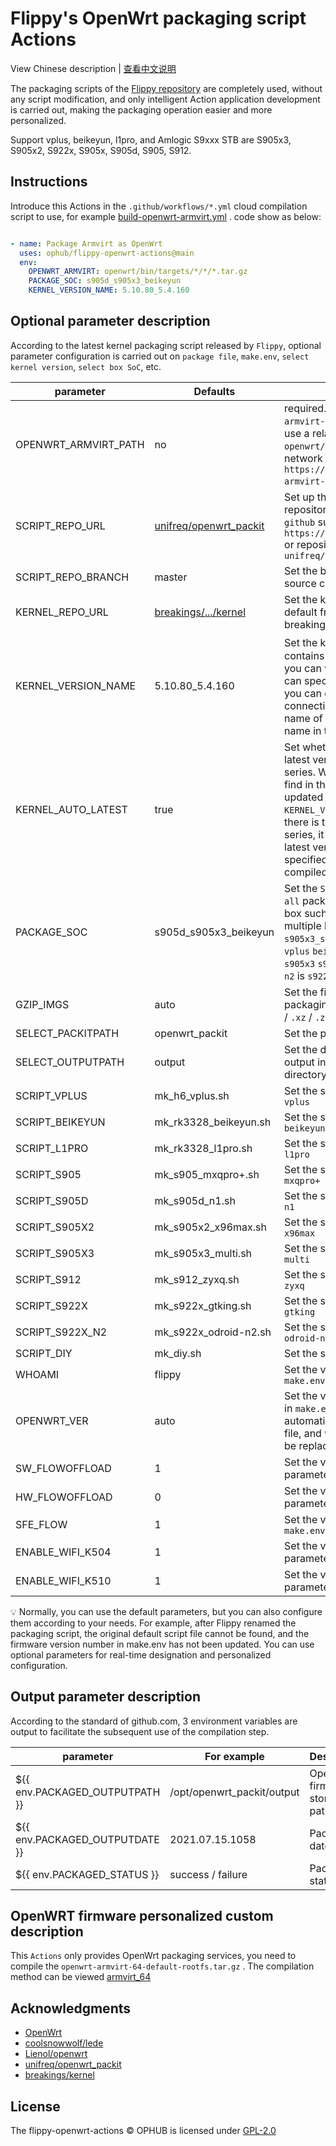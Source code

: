 # Flippy's OpenWrt packaging script Actions

View Chinese description  |  [查看中文说明](README.cn.md)

The packaging scripts of the [Flippy repository](https://github.com/unifreq/openwrt_packit) are completely used, without any script modification, and only intelligent Action application development is carried out, making the packaging operation easier and more personalized.

Support vplus, beikeyun, l1pro, and Amlogic S9xxx STB are S905x3, S905x2, S922x, S905x, S905d, S905, S912.

## Instructions

Introduce this Actions in the `.github/workflows/*.yml` cloud compilation script to use, for example [build-openwrt-armvirt.yml](https://github.com/ophub/op/blob/main/.github/workflows/build-openwrt-armvirt.yml#L144) . code show as below:

```yaml

- name: Package Armvirt as OpenWrt
  uses: ophub/flippy-openwrt-actions@main
  env:
    OPENWRT_ARMVIRT: openwrt/bin/targets/*/*/*.tar.gz
    PACKAGE_SOC: s905d_s905x3_beikeyun
    KERNEL_VERSION_NAME: 5.10.80_5.4.160

```

## Optional parameter description

According to the latest kernel packaging script released by `Flippy`, optional parameter configuration is carried out on `package file`, `make.env`, `select kernel version`, `select box SoC`, etc.

| parameter              | Defaults               | Description                                                   |
|------------------------|------------------------|---------------------------------------------------------------|
| OPENWRT_ARMVIRT_PATH   | no                     | required. Set the file path of `openwrt-armvirt-64-default-rootfs.tar.gz` , you can use a relative path such as `openwrt/bin/targets/*/*/*.tar.gz` or the network file download address. E.g `https://github.com/*/releases/*/openwrt-armvirt-64-default-rootfs.tar.gz` . |
| SCRIPT_REPO_URL        | [unifreq/openwrt_packit](https://github.com/ophub/flippy-openwrt-actions/blob/main/openwrt_flippy.sh#L24) | Set up the packaging script source code repository. You can fill in the full URL of `github` such as `https://github.com/unifreq/openwrt_packit` or repository/project abbreviation such as `unifreq/openwrt_packit` |
| SCRIPT_REPO_BRANCH     | master                 | Set the branch of the packaged script source code repository. |
| KERNEL_REPO_URL        | [breakings/.../kernel](https://github.com/ophub/flippy-openwrt-actions/blob/main/openwrt_flippy.sh#L26) | Set the kernel download address, Used by default from [kernel](https://github.com/breakings/OpenWrt/tree/main/opt/kernel) maintained by breakings. |
| KERNEL_VERSION_NAME    | 5.10.80_5.4.160        | Set the kernel version，[kernel](https://github.com/breakings/OpenWrt/tree/main/opt/kernel) library contains many original kernels of `Flippy`, you can view and choose to specify. you can specify a single kernel such as `5.4.160`, you can choose multiple kernel to use `_` connection such as `5.10.80_5.4.160` . The name of the kernel is subject to the folder name in the kernel directory. |
| KERNEL_AUTO_LATEST     | true                   | Set whether to automatically adopt the latest version of the kernel of the same series. When it is `true`, it will automatically find in the kernel library whether there is an updated version of the kernel specified in `KERNEL_VERSION_NAME` such as 5.4.160. If there is the latest version of 5.4 same series, it will automatically Replace with the latest version. When set to `false`, the specified version of the kernel will be compiled. |
| PACKAGE_SOC            | s905d_s905x3_beikeyun  | Set the `SoC` of the packaging box, the default `all` packs all boxes, you can specify a single box such as `s905x3`, you can choose multiple boxes to use `_` connection such as `s905x3_s905d` . SOC code of each box is: `vplus` `beikeyun` `l1pro` `s905` `s905d` `s905x2` `s905x3` `s912` `s922x` `s922x-n2` `diy`, Note: `s922x-n2` is `s922x-odroid-n2`, `diy` is a custom box.  |
| GZIP_IMGS              | auto                   | Set the file compression format after packaging, optional values are `.gz` (default) / `.xz` / `.zip` / `.zst` / `.7z` |
| SELECT_PACKITPATH      | openwrt_packit         | Set the packit directory under `/opt` |
| SELECT_OUTPUTPATH      | output                 | Set the directory name of the firmware output in the `${SELECT_PACKITPATH}` directory. |
| SCRIPT_VPLUS           | mk_h6_vplus.sh         | Set the script file name for packaging `h6 vplus` |
| SCRIPT_BEIKEYUN        | mk_rk3328_beikeyun.sh  | Set the script file name for packaging `rk3328 beikeyun` |
| SCRIPT_L1PRO           | mk_rk3328_l1pro.sh     | Set the script file name for packaging `rk3328 l1pro` |
| SCRIPT_S905            | mk_s905_mxqpro+.sh     | Set the script file name for packaging `s905 mxqpro+` |
| SCRIPT_S905D           | mk_s905d_n1.sh         | Set the script file name for packaging `s905d n1` |
| SCRIPT_S905X2          | mk_s905x2_x96max.sh    | Set the script file name for packaging `s905x2 x96max` |
| SCRIPT_S905X3          | mk_s905x3_multi.sh     | Set the script file name for packaging `s905x3 multi` |
| SCRIPT_S912            | mk_s912_zyxq.sh        | Set the script file name for packaging `s912 zyxq` |
| SCRIPT_S922X           | mk_s922x_gtking.sh     | Set the script file name for packaging `s922x gtking` |
| SCRIPT_S922X_N2        | mk_s922x_odroid-n2.sh  | Set the script file name for packaging `s922x odroid-n2` |
| SCRIPT_DIY             | mk_diy.sh              | Set the script file name for packaging `diy` |
| WHOAMI                 | flippy                 | Set the value of the `WHOAMI` parameter in `make.env` |
| OPENWRT_VER            | auto                   | Set the value of the `OPENWRT_VER` parameter in `make.env`. The default `auto` will automatically inherit the assignment in the file, and when set to other parameters, it will be replaced with custom parameters. |
| SW_FLOWOFFLOAD         | 1                      | Set the value of the `SW_FLOWOFFLOAD` parameter in `make.env` |
| HW_FLOWOFFLOAD         | 0                      | Set the value of the `HW_FLOWOFFLOAD` parameter in `make.env` |
| SFE_FLOW               | 1                      | Set the value of the `SFE_FLOW` parameter in `make.env` |
| ENABLE_WIFI_K504       | 1                      | Set the value of the `ENABLE_WIFI_K504` parameter in `make.env` |
| ENABLE_WIFI_K510       | 1                      | Set the value of the `ENABLE_WIFI_K510` parameter in `make.env` |

💡 Normally, you can use the default parameters, but you can also configure them according to your needs. For example, after Flippy renamed the packaging script, the original default script file cannot be found, and the firmware version number in make.env has not been updated. You can use optional parameters for real-time designation and personalized configuration.

## Output parameter description

According to the standard of github.com, 3 environment variables are output to facilitate the subsequent use of the compilation step.

| parameter                                | For example                | Description                   |
|------------------------------------------|----------------------------|-------------------------------|
| ${{ env.PACKAGED_OUTPUTPATH }}           | /opt/openwrt_packit/output | OpenWrt firmware storage path |
| ${{ env.PACKAGED_OUTPUTDATE }}           | 2021.07.15.1058            | Packing date                  |
| ${{ env.PACKAGED_STATUS }}               | success / failure          | Package status                |

## OpenWRT firmware personalized custom description

This `Actions` only provides OpenWrt packaging services, you need to compile the `openwrt-armvirt-64-default-rootfs.tar.gz` . The compilation method can be viewed [armvirt_64](https://github.com/ophub/op/tree/main/router/armvirt_64)

## Acknowledgments

- [OpenWrt](https://github.com/openwrt/openwrt)
- [coolsnowwolf/lede](https://github.com/coolsnowwolf/lede)
- [Lienol/openwrt](https://github.com/Lienol/openwrt)
- [unifreq/openwrt_packit](https://github.com/unifreq/openwrt_packit)
- [breakings/kernel](https://github.com/breakings/OpenWrt/tree/main/opt/kernel)

## License

The flippy-openwrt-actions © OPHUB is licensed under [GPL-2.0](https://github.com/ophub/flippy-openwrt-actions/blob/main/LICENSE)

